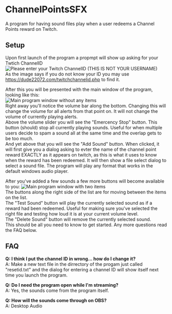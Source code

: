 # ChannelPointsSFX
A program for having sound files play when a user redeems a Channel Points reward on Twitch.

## Setup
Upon first launch of the program a propmpt will show up asking for your Twtich ChannelID  
![Please enter your Twitch ChannelID (THIS IS NOT YOUR USERNAME)](https://i.imgur.com/gS5W1Pg.png)  
As the image says if you do not know your ID you may use https://dude22072.com/twitchchannelid.php to find it.  
  
After this you will be presented with the main window of the program, looking like this:  
![Main program window without any items](https://i.imgur.com/8h3X9As.png)  
Right away you'll notice the volume bar along the bottom. Changing this will change the volume for all alerts from that point on. It will not change the volume of currently playing alerts.  
Above the volume slider you will see the "Emercency Stop" button. This button (should) stop all currently playing sounds. Useful for when multiple users decide to spam a sound all at the same time and the overlap gets to be too much.  
And yet above that you will see the "Add Sound" button. When clicked, it will first give you a dialog asking to evter the name of the channel point reward EXACTLY as it appears on twitch, as this is what it uses to know when the reward has been redeemed. It will then show a file select dialog to select a sound file. The program will play any format that works in the default windows audio player.  
  
After you've added a few sounds a few more buttons will become available to you:
![Main program window with two items](https://i.imgur.com/1EuKBB3.png)  
The buttons along the right side of the list are for moving between the items on the list.  
The "Test Sound" button will play the currently selected sound as if a reward had been redeemed. Useful for making sure you've selected the right file and testing how loud it is at your current volume level.  
The "Delete Sound" button will remove the currently selected sound.  
This should be all you need to know to get started. Any more questions read the FAQ below.  
  
## FAQ  
**Q: I think I put the channel ID in wrong... how do I change it?**  
A: Make a new text file in the dirrectory of the progam just called "resetid.txt" and the dialog for entering a channel ID will show itself next time you launch the program.  
  
**Q: Do I need the program open while I'm streaming?**  
A: Yes, the sounds come from the program itself.  
  
**Q: How will the sounds come through on OBS?**  
A: Desktop Audio  

